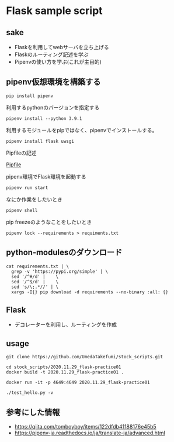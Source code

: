 # Flask sample script

## sake

* Flaskを利用してwebサーバを立ち上げる
* Flaskのルーティング記述を学ぶ
* Pipenvの使い方を学ぶ(これが主目的)

## pipenv仮想環境を構築する

```
pip install pipenv
```

利用するpythonのバージョンを指定する

```
pipenv install --python 3.9.1
```

利用するモジュールをpipではなく、pipenvでインストールする。

```
pipenv install flask uwsgi 
```

Pipfileの記述

[Pipfile](Pipfile)

pipenv環境でFlask環境を起動する

```
pipenv run start
```

なにか作業をしたいとき

```
pipenv shell
```

pip freezeのようなことをしたいとき

```
pipenv lock --requirements > requiments.txt
```

## python-modulesのダウンロード

```
cat requirements.txt | \
  grep -v 'https://pypi.org/simple' | \
  sed '/^#/d' |    \
  sed '/^$/d' |    \
  sed 's/\;.*//' | \
  xargs -I{} pip download -d requirements --no-binary :all: {}
```

## Flask

* デコレーターを利用し、ルーティングを作成

## usage

```
git clone https://github.com/UmedaTakefumi/stock_scripts.git
```

```
cd stock_scripts/2020.11.29_flask-practice01
docker build -t 2020.11.29_flask-practice01 .
```

```
docker run -it -p 4649:4649 2020.11.29_flask-practice01
```

```
./test_hello.py -v
```

## 参考にした情報

* https://qiita.com/tomboyboy/items/122dfdb41188176e45b5
* https://pipenv-ja.readthedocs.io/ja/translate-ja/advanced.html
